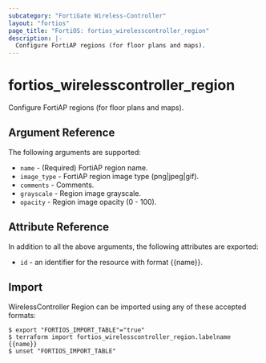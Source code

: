 ```yaml
---
subcategory: "FortiGate Wireless-Controller"
layout: "fortios"
page_title: "FortiOS: fortios_wirelesscontroller_region"
description: |-
  Configure FortiAP regions (for floor plans and maps).
---
```


# fortios_wirelesscontroller_region
Configure FortiAP regions (for floor plans and maps).

## Argument Reference

The following arguments are supported:

* `name` - (Required) FortiAP region name.
* `image_type` - FortiAP region image type (png|jpeg|gif).
* `comments` - Comments.
* `grayscale` - Region image grayscale.
* `opacity` - Region image opacity (0 - 100).


## Attribute Reference

In addition to all the above arguments, the following attributes are exported:
* `id` - an identifier for the resource with format {{name}}.

## Import

WirelessController Region can be imported using any of these accepted formats:
```
$ export "FORTIOS_IMPORT_TABLE"="true"
$ terraform import fortios_wirelesscontroller_region.labelname {{name}}
$ unset "FORTIOS_IMPORT_TABLE"
```
